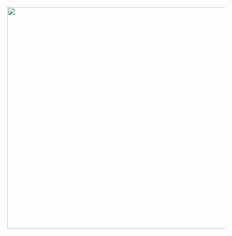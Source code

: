 <div align="center">
  <img src="https://lh3.googleusercontent.com/84RGXqAtN2cdC7Oru7wWnduHiCqEt0WZ5hkX8hCq6oCqrgghf9HJlYAjwEr9fZfIKNeltNhjEv-2N8M7" width="512" height="512">
</div>
